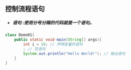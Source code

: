 ## 控制流程语句

* ##### 语句 :使用分号分隔的代码就是一个语句。

```java
class Demo01{
	public static void main(String[] args){
		int i = 10; // 声明变量的语句
		; // 空语句
		System.out.println("Hello World!"); // 输出语句
	}
}
```



